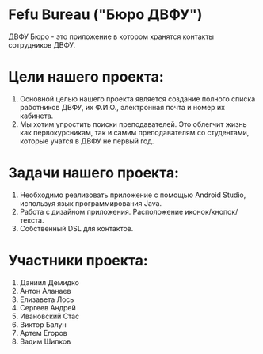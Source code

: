 # Fefu Bureau ("Бюро ДВФУ")
ДВФУ Бюро - это приложение в котором хранятся контакты сотрудников ДВФУ.
# Цели нашего проекта:
  1. Основной целью нашего проекта является создание полного списка работников ДВФУ, их Ф.И.О., электронная почта и номер их кабинета.
  2. Мы хотим упростить поиски преподавателей. Это облегчит жизнь как первокурсникам, так и самим преподавателям со студентами, которые учатся в ДВФУ не первый год.
# Задачи нашего проекта:
  1. Необходимо реализовать приложение с помощью Android Studio, используя язык программирования Java.
  2. Работа с дизайном приложения. Расположение иконок/кнопок/текста.
  3. Собственный DSL для контактов.
# Участники проекта:
  1. Даниил Демидко
  2. Антон Аланаев
  3. Елизавета Лось
  4. Сергеев Андрей
  5. Ивановский Стас
  6. Виктор Балун
  7. Артем Егоров
  8. Вадим Шипков
